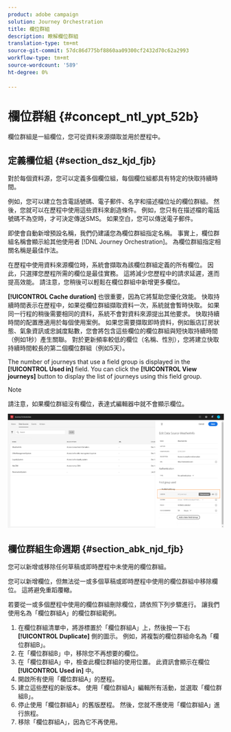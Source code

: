 ```yaml
---
product: adobe campaign
solution: Journey Orchestration
title: 欄位群組
description: 瞭解欄位群組
translation-type: tm+mt
source-git-commit: 57dc86d775bf8860aa09300cf2432d70c62a2993
workflow-type: tm+mt
source-wordcount: '589'
ht-degree: 0%

---
```




# 欄位群組 {#concept_ntl_ypt_52b}

欄位群組是一組欄位，您可從資料來源擷取並用於歷程中。

## 定義欄位組 {#section_dsz_kjd_fjb}

對於每個資料源，您可以定義多個欄位組，每個欄位組都具有特定的快取持續時間。

例如，您可以建立包含電話號碼、電子郵件、名字和描述檔位址的欄位群組。 然後，您就可以在歷程中使用這些資料來創造條件。 例如，您只有在描述檔的電話號碼不為空時，才可決定傳送SMS。 如果空白，您可以傳送電子郵件。

即使會自動新增預設名稱，我們仍建議您為欄位群組指定名稱。 事實上，欄位群組名稱會顯示給其他使用者 [!DNL Journey Orchestration]。 為欄位群組指定相關名稱是最佳作法。

在歷程中使用資料來源欄位時，系統會擷取為該欄位群組定義的所有欄位。 因此，只選擇您歷程所需的欄位是最佳實務。 這將減少您歷程中的請求延遲，進而提高效能。 請注意，您稍後可以輕鬆在欄位群組中新增更多欄位。

**[!UICONTROL Cache duration]** 也很重要，因為它將幫助您優化效能。 快取持續時間表示在歷程中，如果從欄位群組擷取資料一次，系統就會暫時快取。 如果同一行程的稍後需要相同的資料，系統不會對資料來源提出其他要求。 快取持續時間的配置應適用於每個使用案例。 如果您需要擷取即時資料，例如飯店訂房狀態、氣象資訊或忠誠度點數，您會將包含這些欄位的欄位群組與短快取持續時間（例如1秒）產生關聯。 對於更新頻率較低的欄位（名稱、性別），您將建立快取持續時間較長的第二個欄位群組（例如5天）。

The number of journeys that use a field group is displayed in the **[!UICONTROL Used in]** field. You can click the **[!UICONTROL View journeys]** button to display the list of journeys using this field group.

>[!NOTE]
>
>請注意，如果欄位群組沒有欄位，表達式編輯器中就不會顯示欄位。

![](../assets/journey3bis.png)

## 欄位群組生命週期 {#section_abk_njd_fjb}

您可以新增或移除任何草稿或即時歷程中未使用的欄位群組。

您可以新增欄位，但無法從一或多個草稿或即時歷程中使用的欄位群組中移除欄位。 這將避免重蹈覆轍。

若要從一或多個歷程中使用的欄位群組刪除欄位，請依照下列步驟進行。 讓我們使用名為「欄位群組A」的欄位群組範例。

1. 在欄位群組清單中，將游標置於「欄位群組A」上，然後按一下右 **[!UICONTROL Duplicate]** 側的圖示。 例如，將複製的欄位群組命名為「欄位群組B」。
1. 在「欄位群組B」中，移除您不再想要的欄位。
1. 在「欄位群組A」中，檢查此欄位群組的使用位置。 此資訊會顯示在欄位 **[!UICONTROL Used in]** 中。
1. 開啟所有使用「欄位群組A」的歷程。
1. 建立這些歷程的新版本。 使用「欄位群組A」編輯所有活動，並選取「欄位群組B」。
1. 停止使用「欄位群組A」的舊版歷程。 然後，您就不應使用「欄位群組A」進行旅程。
1. 移除「欄位群組A」，因為它不再使用。
